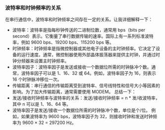 ### 波特率和时钟频率的关系
在串行通信中，波特率和时钟频率之间存在一定的关系。让我详细解释一下：
- 波特率：波特率是指每秒钟传送的二进制位数，通常用 bps（bits per second）表示。它衡量了串行数据传输的速率。国际上有一系列标准波特率，例如 9600 bps、19200 bps、115200 bps 等。
- 时钟频率：时钟频率是指微控制器或其他电子设备的主时钟频率。它决定了设备的运行速度。通常，微控制器使用外部晶体振荡器来提供主时钟，并通过时钟分频器来设置主时钟频率。
- 波特率因子：波特率因子是发送或接收一个数据位所需的时钟脉冲个数。通常，波特率因子可以是 1、16、32 或 64。例如，波特率因子为 16，则表示 16 个时钟脉冲移位一次。
- 传输距离：串行通信的传输距离受到波特率、信号线特性和信号大小等因素的影响。为了加大传输距离，通常需要使用 MODEM。
总结一下：
- 发送/接收时钟频率与波特率的关系：发送/接收时钟频率 = n * 发/收波特率，其中 n 可以是 1、16、64 等。
- 波特率因子是发送/接收一个数据位所需的时钟脉冲个数，单位是个/位。
例如，如果波特率为 9600 bps，波特率因子为 32，则接收时钟和发送时钟频率为 9600 × 32 = 297200 Hz。